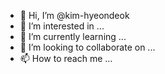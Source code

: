- 👋 Hi, I’m @kim-hyeondeok
- 👀 I’m interested in ...
- 🌱 I’m currently learning ...
- 💞️ I’m looking to collaborate on ...
- 📫 How to reach me ...

<!---
kim-hyeondeok/kim-hyeondeok is a ✨ special ✨ repository because its `README.md` (this file) appears on your GitHub profile.
You can click the Preview link to take a look at your changes.
--->
